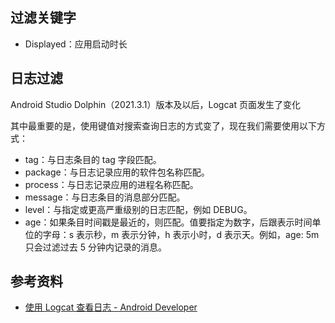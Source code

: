
## 过滤关键字

- Displayed：应用启动时长

## 日志过滤

Android Studio Dolphin（2021.3.1）版本及以后，Logcat 页面发生了变化

其中最重要的是，使用键值对搜索查询日志的方式变了，现在我们需要使用以下方式：

- tag：与日志条目的 tag 字段匹配。
- package：与日志记录应用的软件包名称匹配。
- process：与日志记录应用的进程名称匹配。
- message：与日志条目的消息部分匹配。
- level：与指定或更高严重级别的日志匹配，例如 DEBUG。
- age：如果条目时间戳是最近的，则匹配。值要指定为数字，后跟表示时间单位的字母：s 表示秒，m 表示分钟，h 表示小时，d 表示天。例如，age: 5m 只会过滤过去 5 分钟内记录的消息。

## 参考资料

- [使用 Logcat 查看日志 - Android Developer](https://developer.android.google.cn/studio/debug/logcat?hl=zh-cn#key-value-search)
